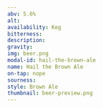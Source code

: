 ```yaml
---
abv: 5.6%
alt:
availability: Keg
bitterness: 
description:
gravity: 
img: beer.png
modal-id: hail-the-brown-ale
name: Hail the Brown Ale
on-tap: nope
sourness: 
style: Brown Ale
thumbnail: beer-preview.png
---
```

